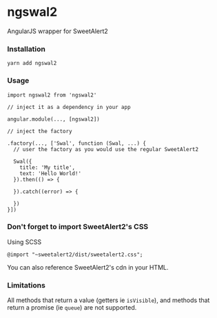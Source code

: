# ngswal2
AngularJS wrapper for SweetAlert2

### Installation
```
yarn add ngswal2
```

### Usage

```
import ngswal2 from 'ngswal2'

// inject it as a dependency in your app

angular.module(..., [ngswal2])

// inject the factory

.factory(..., ['Swal', function (Swal, ...) {
  // user the factory as you would use the regular SweetAlert2
  
  Swal({
    title: 'My title',
    text: 'Hello World!'
  }).then(() => {
    
  }).catch((error) => {
    
  })
}])
```

### Don't forget to import SweetAlert2's CSS
Using SCSS
```
@import "~sweetalert2/dist/sweetalert2.css";
```

You can also reference SweetAlert2's cdn in your HTML.


### Limitations
All methods that return a value (getters ie `isVisible`), and methods that return a promise (ie `queue`) are not supported.

